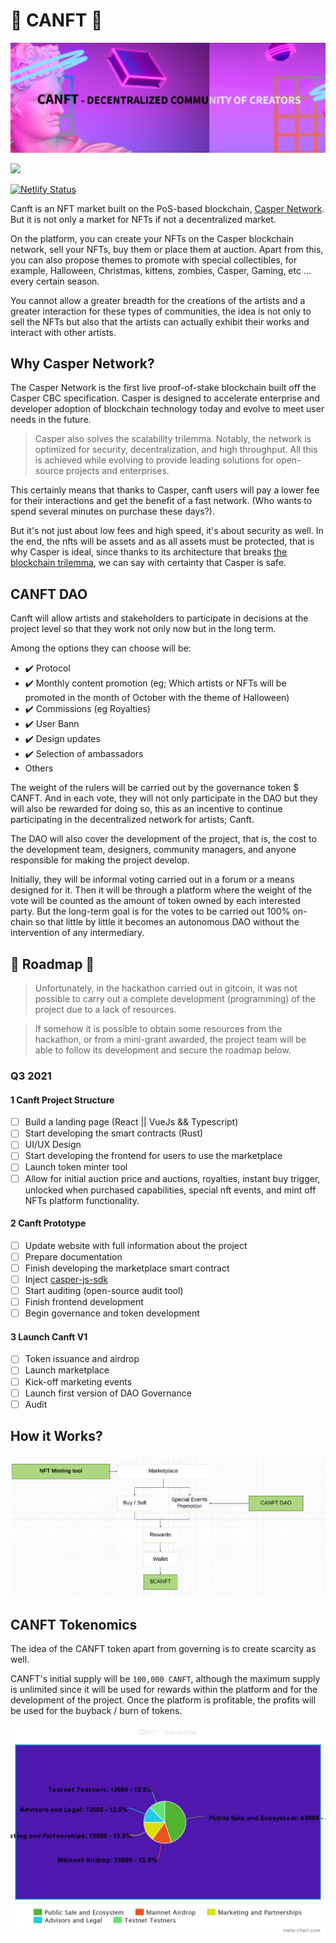 # 🎨 CANFT 🎨

<p align="center"><img src="./public/canft-banner.png" alt="Canft Source Code"></p>
<p>
  <img src="https://img.shields.io/badge/license-MIT-blue.svg">
</p>

[![Netlify Status](https://api.netlify.com/api/v1/badges/da6b38f4-60f0-48c7-b683-5c8bfaa3328d/deploy-status)](https://app.netlify.com/sites/zen-archimedes-b4a5b2/deploys)

Canft is an NFT market built on the PoS-based blockchain, [Casper Network](https://casper-network.com/). But it is not only a market for NFTs if not a decentralized market.

On the platform, you can create your NFTs on the Casper blockchain network, sell your NFTs, buy them or place them at auction. Apart from this, you can also propose themes to promote with special collectibles, for example, Halloween, Christmas, kittens, zombies, Casper, Gaming, etc ... every certain season.

You cannot allow a greater breadth for the creations of the artists and a greater interaction for these types of communities, the idea is not only to sell the NFTs but also that the artists can actually exhibit their works and interact with other artists.

## Why Casper Network?

The Casper Network is the first live proof-of-stake blockchain built off the Casper CBC specification. Casper is designed to accelerate enterprise and developer adoption of blockchain technology today and evolve to meet user needs in the future.

> Casper also solves the scalability trilemma. Notably, the network is optimized for security, decentralization, and high throughput. 
All this is achieved while evolving to provide leading solutions for open-source projects and enterprises.

This certainly means that thanks to Casper, canft users will pay a lower fee for their interactions and get the benefit of a fast network. (Who wants to spend several minutes on purchase these days?). 

But it's not just about low fees and high speed, it's about security as well. In the end, the nfts will be assets and as all assets must be protected, that is why Casper is ideal, since thanks to its architecture that breaks [the blockchain trilemma](https://coinmarketcap.com/alexandria/glossary/blockchain-trilemma), we can say with certainty that Casper is safe.

## CANFT DAO

Canft will allow artists and stakeholders to participate in decisions at the project level so that they work not only now but in the long term.

Among the options they can choose will be:

- ✔️ Protocol
- ✔️ Monthly content promotion (eg; Which artists or NFTs will be promoted in the month of October with the theme of Halloween)
- ✔️ Commissions (eg Royalties)
- ✔️ User Bann
- ✔️ Design updates
- ✔️ Selection of ambassadors
- Others

The weight of the rulers will be carried out by the governance token $ CANFT. And in each vote, they will not only participate in the DAO but they will also be rewarded for doing so, this as an incentive to continue participating in the decentralized network for artists; Canft.

The DAO will also cover the development of the project, that is, the cost to the development team, designers, community managers, and anyone responsible for making the project develop.

Initially, they will be informal voting carried out in a forum or a means designed for it. Then it will be through a platform where the weight of the vote will be counted as the amount of token owned by each interested party.
But the long-term goal is for the votes to be carried out 100% on-chain so that little by little it becomes an autonomous DAO without the intervention of any intermediary.

## 🚀 Roadmap 🚀

> Unfortunately, in the hackathon carried out in gitcoin, it was not possible to carry out a complete development (programming) of the project due to a lack of resources.

> If somehow it is possible to obtain some resources from the hackathon, or from a mini-grant awarded, the project team will be able to follow its development and secure the roadmap below.

### Q3 2021

#### 1 Canft Project Structure

- [ ] Build a landing page (React || VueJs && Typescript)
- [ ] Start developing the smart contracts (Rust)
- [ ] UI/UX Design
- [ ] Start developing the frontend for users to use the marketplace
- [ ] Launch token minter tool
- [ ] Allow for initial auction price and auctions, royalties, instant buy trigger, unlocked when purchased capabilities, special nft events, and mint off NFTs platform functionality.

#### 2 Canft Prototype

- [ ] Update website with full information about the project
- [ ] Prepare documentation
- [ ] Finish developing the marketplace smart contract
- [ ] Inject [casper-js-sdk](https://github.com/casper-ecosystem/casper-js-sdk)
- [ ] Start auditing (open-source audit tool)
- [ ] Finish frontend development
- [ ] Begin governance and token development

#### 3 Launch Canft V1

- [ ] Token issuance and airdrop
- [ ] Launch marketplace
- [ ] Kick-off marketing events
- [ ] Launch first version of DAO Governance
- [ ] Audit

## How it Works?

![how-canft-works](./public/canft-how-it-works.png)

## CANFT Tokenomics

The idea of the CANFT token apart from governing is to create scarcity as well.

CANFT's initial supply will be `100,000 CANFT`, although the maximum supply is unlimited since it will be used for rewards within the platform and for the development of the project. Once the platform is profitable, the profits will be used for the buyback / burn of tokens.

![initial-canft-token-distribution](./public/meta-chart.png)
